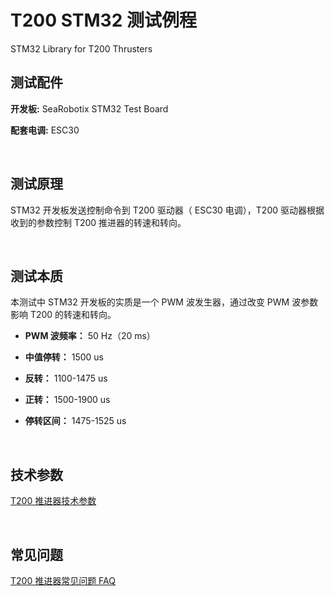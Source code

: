 # T200 STM32 测试例程
STM32 Library for T200 Thrusters
<br/>
## 测试配件

**开发板:** SeaRobotix STM32 Test Board

**配套电调:** ESC30 

<br/>

## 测试原理

STM32 开发板发送控制命令到 T200 驱动器（ ESC30 电调），T200 驱动器根据收到的参数控制 T200 推进器的转速和转向。

<br/>

## 测试本质

本测试中 STM32 开发板的实质是一个 PWM 波发生器，通过改变 PWM 波参数影响 T200 的转速和转向。

- **PWM 波频率：** 50 Hz（20 ms）

- **中值停转：** 1500 us

- **反转：** 1100-1475 us

- **正转：** 1500-1900 us

- **停转区间：** 1475-1525 us

<br/>

## 技术参数

[ T200 推进器技术参数](http://searobotix.com/t200-thruster/specs/)

<br/>

## 常见问题

[ T200 推进器常见问题 FAQ ](http://searobotix.com/t200-thruster/faq/)

<br/>
